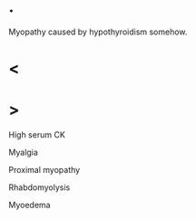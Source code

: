 # .

Myopathy caused by hypothyroidism somehow.

# <

# >

High serum CK

Myalgia

Proximal myopathy

Rhabdomyolysis

Myoedema
